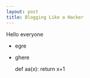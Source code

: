 ```yaml
---
layout: post
title: Blogging Like a Hacker
---
```


Hello everyone

+ egre
+ ghere


     def aa(x):
      return x+1
